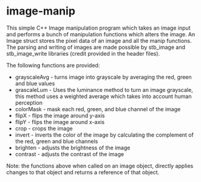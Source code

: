 # image-manip

This simple C++ Image manipulation program which takes an image input and performs a bunch of manipulation functions which alters the image. 
An Image struct stores the pixel data of an image and all the manip functions. The parsing and writing of images are made possible by stb_image and stb_image_write libraries (credit provided in the header files).

The following functions are provided:
- grayscaleAvg - turns image into grayscale by averaging the red, green and blue values
- grascaleLum - Uses the luminance method to turn an image grayscale, this method uses a weighted average which takes into account human perception
- colorMask - mask each red, green, and blue channel of the image
- flipX - flips the image around y-axis
- flipY - flips the image around x-axis
- crop - crops the image
- invert - inverts the color of the image by calculating the complement of the red, green and blue channels
- brighten - adjusts the brightness of the image
- contrast - adjusts the contrast of the image 

Note: the functions above when called on an image object, directly applies changes to that object and returns a reference of that object.
